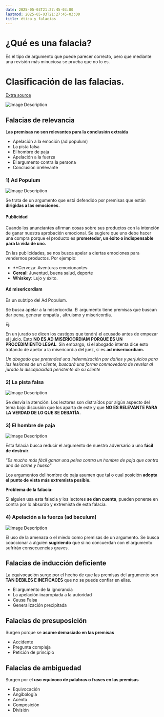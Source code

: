 ```yaml
---
date: 2025-05-03T21:27:45-03:00
lastmod: 2025-05-03T21:27:45-03:00
title: ética y falacias
---
```

# ¿Qué es una falacia?

Es el tipo de argumento que puede parecer correcto, pero que mediante una revisión más minuciosa se prueba que no lo es. 

# Clasificación de las falacias.

[Extra source](https://sunnyrabiussunny.com/20-logical-fallacy-and-cognitive-biases/)

![Image Description](/darthpedro-obsidian/images/Pasted%20image%2020250503172031.png)

## Falacias de relevancia
**Las premisas no son relevantes para la conclusión extraída**

- Apelación a la emoción (ad populum)
- La pista falsa
- El hombre de paja
- Apelación a la fuerza
- El argumento contra la persona
- Conclusión irrelevante

### 1) Ad Populum
![Image Description](/darthpedro-obsidian/images/Pasted%20image%2020250503205156.png)

Se trata de un argumento que está defendido por premisas que están **dirigidas a las emociones.**

#### Publicidad

Cuando los anunciantes afirman cosas sobre sus productos con la intención de ganar nuestra aprobación emocional. Se sugiere que uno debe hacer una compra porque el producto es **prometedor, un éxito o indispensable para la vida de uno.**

En las publicidades, se nos busca apelar a ciertas emociones para vendernos productos. Por ejemplo:

- **Cerveza: Aventuras emocionantes
- **Cereal**: Juventud, buena salud, deporte
- **Whiskey**: Lujo y éxito.

#### Ad misericordiam
Es un subtipo del Ad Populum.

Se busca apelar a la misericordia. El argumento tiene premisas que buscan dar pena, generar empatía , altruismo y misericordia.

Ej: 

En un jurado se dicen los castigos que tendrá el acusado antes de empezar el juicio. Esto **NO ES AD MISERICORDIAM PORQUE ES UN PROCEDIMIENTO LEGAL**. Sin embargo, si el abogado intenta dice esto tratando de apelar a la misericordia del juez, sí es **ad misericordiam.**

*Un abogado que pretended una indemnización por daños y perjuicios para las lesiones de un cliente, buscará una forma conmovedora de revelar al jurado la discapacidad peristente de su cliente*

### 2) La pista falsa
![Image Description](/darthpedro-obsidian/images/Pasted%20image%2020250503210134.png)

Se desvía la atención. Los lectores son distraídos por algún aspecto del tema bajo discusión que los aparta de este y que **NO ES RELEVANTE PARA LA VERDAD DE LO QUE SE DEBATÍA.**

### 3) El hombre de paja
![Image Description](/darthpedro-obsidian/images/Pasted%20image%2020250503211238.png)

Esta falacia busca reducir el argumento de nuestro adversario a uno **fácil de destruir**.

*"Es mucho más fácil ganar una pelea contra un hombre de paja que contra uno de carne y hueso"*

Los argumentos del hombre de paja asumen que tal o cual posición **adopta el punto de vista más extremista posible.**

**Problema de la falacia:**

Si alguien usa esta falacia y los lectores **se dan cuenta**, pueden ponerse en contra por lo absurdo y extremista de esta falacia. 

### 4) Apelación a la fuerza (ad baculum)

![Image Description](/darthpedro-obsidian/images/Pasted%20image%2020250503212007.png)

El uso de la amenaza o el miedo como premisas de un argumento. Se busca coaccionar a alguien **sugiriendo** que si no concuerdan con el argumento sufrirán consecuencias graves.


























## Falacias de inducción deficiente
La equivocación surge por el hecho de que las premisas del argumento son **TAN DEBILES E INEFICACES** que no se puede confiar en ellas.

- El argumento de la ignorancia
- La apelación inapropiada a la autoridad
- Causa Falsa
- Generalización precipitada

## Falacias de presuposición
Surgen porque se **asume demasiado en las premisas** 
- Accidente
- Pregunta compleja
- Petición de principio

## Falacias de ambiguedad
Surgen por el **uso equívoco de palabras o frases en las premisas**

- Equivocación
- Angibología
- Acento
- Composición
- División
